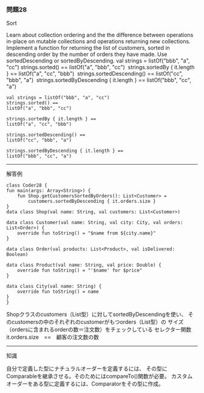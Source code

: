 ### 問題28

Sort

Learn about collection ordering and the the difference between operations in-place on mutable collections and operations returning new collections.
Implement a function for returning the list of customers, sorted in descending order by the number of orders they have made. Use sortedDescending or sortedByDescending.
val strings = listOf("bbb", "a", "cc")
strings.sorted() ==
listOf("a", "bbb", "cc")
​
strings.sortedBy { it.length } ==
listOf("a", "cc", "bbb")
​
strings.sortedDescending() ==
listOf("cc", "bbb", "a")
​
strings.sortedByDescending { it.length } ==
listOf("bbb", "cc", "a")

    val strings = listOf("bbb", "a", "cc")
    strings.sorted() ==
    listOf("a", "bbb", "cc")
    
    strings.sortedBy { it.length } ==
    listOf("a", "cc", "bbb")
    
    strings.sortedDescending() ==
    listOf("cc", "bbb", "a")
    
    strings.sortedByDescending { it.length } ==
    listOf("bbb", "cc", "a")

---

解答例


    class Coder28 {
    fun main(args: Array<String>) {
        fun Shop.getCustomersSortedByOrders(): List<Customer> =
            customers.sortedByDescending { it.orders.size }
    }
    data class Shop(val name: String, val customers: List<Customer>)

    data class Customer(val name: String, val city: City, val orders: List<Order>) {
        override fun toString() = "$name from ${city.name}"
    }

    data class Order(val products: List<Product>, val isDelivered: Boolean)

    data class Product(val name: String, val price: Double) {
        override fun toString() = "'$name' for $price"
    }

    data class City(val name: String) {
        override fun toString() = name
    }
    }


Shopクラスのcustomers（List型）に対してsortedByDescendingを使い、
そのcustomersの中のそれぞれのcustomerがもつorders（List型）の
サイズ（ordersに含まれるorderの数＝注文数）をチェックしている
セレクター関数　it.orders.size　==　顧客の注文数の数

---

知識

自分で定義した型にナチュラルオーダーを定義するには、
その型にComparableを継承させる。そのためにはcompareTo()関数が必要。
カスタムオーダーをある型に定義するには、Comparatorをその型に作成。


